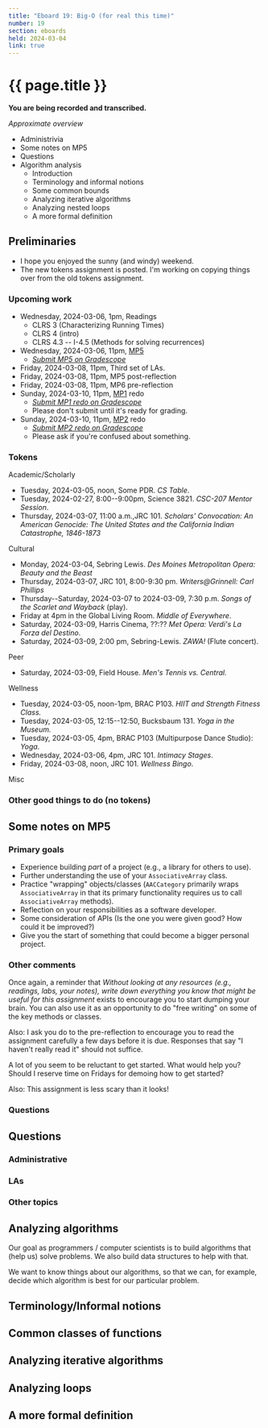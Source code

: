 ```yaml
---
title: "Eboard 19: Big-O (for real this time)"
number: 19
section: eboards
held: 2024-03-04
link: true
---
```

# {{ page.title }}

**You are being recorded and transcribed.**

_Approximate overview_

* Administrivia
* Some notes on MP5
* Questions
* Algorithm analysis
    * Introduction
    * Terminology and informal notions
    * Some common bounds
    * Analyzing iterative algorithms
    * Analyzing nested loops
    * A more formal definition

Preliminaries
-------------

* I hope you enjoyed the sunny (and windy) weekend.
* The new tokens assignment is posted. I'm working on copying things
  over from the old tokens assignment.

### Upcoming work

* Wednesday, 2024-03-06, 1pm, Readings
    * CLRS 3 (Characterizing Running Times)
    * CLRS 4 (intro)
    * CLRS 4.3 -- I-4.5 (Methods for solving recurrences)
* Wednesday, 2024-03-06, 11pm, [MP5](../mps/mp05)
    * [_Submit MP5 on Gradescope_](https://www.gradescope.com/courses/690101/assignments/4180584/)
* Friday, 2024-03-08, 11pm, Third set of LAs.
* Friday, 2024-03-08, 11pm, MP5 post-reflection
* Friday, 2024-03-08, 11pm, MP6 pre-reflection
* Sunday, 2024-03-10, 11pm, [MP1](../mp1) redo
    * [_Submit MP1 redo on Gradescope_](https://www.gradescope.com/courses/690101/assignments/4180612/)
    * Please don't submit until it's ready for grading.
* Sunday, 2024-03-10, 11pm, [MP2](../mp2) redo
    * [_Submit MP2 redo on Gradescope_](https://www.gradescope.com/courses/690101/assignments/4180615/)
    * Please ask if you're confused about something.

### Tokens

Academic/Scholarly

* Tuesday, 2024-03-05, noon, Some PDR.
  _CS Table_.
* Tuesday, 2024-02-27, 8:00--9:00pm, Science 3821.
  _CSC-207 Mentor Session_.
* Thursday, 2024-03-07, 11:00 a.m.,JRC 101.
  _Scholars' Convocation: An American Genocide: The United States and 
   the California Indian Catastrophe, 1846-1873_

Cultural

* Monday, 2024-03-04, Sebring Lewis.
  _Des Moines Metropolitan Opera: Beauty and the Beast_
* Thursday, 2024-03-07, JRC 101, 8:00-9:30 pm.
  _Writers@Grinnell: Carl Phillips_
* Thursday--Saturday, 2024-03-07 to 2024-03-09, 7:30 p.m.
  _Songs of the Scarlet and Wayback_ (play).
* Friday at 4pm in the Global Living Room.
  _Middle of Everywhere_.
* Saturday, 2024-03-09, Harris Cinema, ??:??
  _Met Opera: Verdi's La Forza del Destino_.
* Saturday, 2024-03-09, 2:00 pm, Sebring-Lewis.
  _ZAWA!_ (Flute concert).

Peer

* Saturday, 2024-03-09, Field House.
  _Men's Tennis vs. Central._

Wellness

* Tuesday, 2024-03-05, noon-1pm, BRAC P103.
  _HIIT and Strength Fitness Class._
* Tuesday, 2024-03-05, 12:15--12:50, Bucksbaum 131.
  _Yoga in the Museum._
* Tuesday, 2024-03-05, 4pm, BRAC P103 (Multipurpose Dance Studio):
  _Yoga_.
* Wednesday, 2024-03-06, 4pm, JRC 101.
  _Intimacy Stages_.
* Friday, 2024-03-08, noon, JRC 101.
  _Wellness Bingo_.

Misc

### Other good things to do (no tokens)

Some notes on MP5
-----------------

### Primary goals

* Experience building *part* of a project (e.g., a library for others to
  use).
* Further understanding the use of your `AssociativeArray` class.
* Practice "wrapping" objects/classes (`AACCategory` primarily wraps 
  `AssociativeArray` in that its primary functionality requires us to
  call `AssociativeArray` methods).
* Reflection on your responsibilities as a software developer.
* Some consideration of APIs (Is the one you were given good? How could
  it be improved?)
* Give you the start of something that could become a bigger personal
  project.

### Other comments

Once again, a reminder that _Without looking at any resources (e.g.,
readings, labs, your notes), write down everything you know that
might be useful for this assignment_ exists to encourage you to
start dumping your brain. You can also use it as an opportunity to
do "free writing" on some of the key methods or classes.

Also: I ask you do to the pre-reflection to encourage you to read
the assignment carefully a few days before it is due. Responses
that say "I haven't really read it" should not suffice.

A lot of you seem to be reluctant to get started. What would help you? Should I reserve time on Fridays for demoing how to get started?

Also: This assignment is less scary than it looks!

### Questions

Questions
---------

### Administrative

### LAs

### Other topics

Analyzing algorithms
--------------------

Our goal as programmers / computer scientists is to build algorithms
that (help us) solve problems.  We also build data structures to help
with that.

We want to know things about our algorithms, so that we can, for
example, decide which algorithm is best for our particular problem.

Terminology/Informal notions
----------------------------

Common classes of functions
---------------------------

Analyzing iterative algorithms
------------------------------

Analyzing loops
---------------

A more formal definition
------------------------

